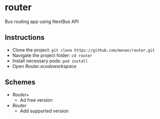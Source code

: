 # router
Bus routing app using NextBus API

## Instructions

- Clone the project: `git clone https://github.com/menan/router.git`
- Navigate the project folder: `cd router`
- Install necessary pods: `pod install`
- Open *Router.xcodeworkspace*


## Schemes
- *Router+*
  - Ad free version
- *Router*
  - Add supported version
